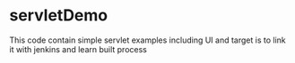 # servletDemo
This code contain simple servlet examples including UI and target is to link it with jenkins and learn built process

